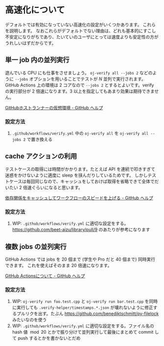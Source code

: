 # 高速化について

デフォルトでは有効になっていない高速化の設定がいくつかあります。
これらを説明します。
なおこれらがデフォルトでない理由は、どれも基本的にすこし不安定になりがちであり、たいていのユーザにとっては速度よりも安定性の方がうれしいはずだからです。

## 単一 job 内の並列実行

遊んでいる CPU にも仕事をさせましょう。
`oj-verify all --jobs 2` などのように `--jobs` オプションを用いることでテストが $N$ 並列で実行されます。
GitHub Actions 上の環境は $2$ コアなので `--jobs 2` とするとよいです。verify の実行部分が $2$ 倍速になります。$3$ 以上を指定してもあまり効果は期待できません。

[GitHubホストランナーの仮想環境 - GitHub ヘルプ](https://help.github.com/ja/actions/automating-your-workflow-with-github-actions/virtual-environments-for-github-hosted-runners#supported-runners-and-hardware-resources)

### 設定方法

1.  `.github/workflows/verify.yml` 中の `oj-verify all` を `oj-verify all --jobs 2` で置き換える

## cache アクションの利用

テストケースの取得には時間がかかります。たとえば API を連続で叩きすぎて迷惑をかけないように適度に sleep を挟んだりしているためです。
しかしテストケースは毎回同じなので、キャッシュをしておけば取得を省略できて全体でだいたい $2$ 倍速ぐらいになると思います。

[依存関係をキャッシュしてワークフローのスピードを上げる - GitHub ヘルプ](https://help.github.com/ja/actions/automating-your-workflow-with-github-actions/caching-dependencies-to-speed-up-workflows)

### 設定方法

1.  WIP: `.github/workflows/verify.yml` に適切な設定をする。<https://github.com/beet-aizu/library/pull/9> のあたりが参考になります

## 複数 jobs の並列実行

GitHub Actions では jobs を $20$ 個まで (学生や Pro だと $40$ 個まで) 同時実行できます。
これを使えばそのまま $20$ 倍速になります。

[GitHub Actionsについて - GitHub ヘルプ](https://help.github.com/ja/actions/automating-your-workflow-with-github-actions/about-github-actions#usage-limits)

### 設定方法

1.  WIP: `oj-verify run foo.test.cpp` と `oj-verify run bar.test.cpp` を同時に実行しても `.verify-helper/timestamps.*.json` が壊れないように修正するプルリクを出す。たぶん <https://github.com/benediktschmitt/py-filelock> みたいなのを使う
1.  WIP: `.github/workflows/verify.yml` に適切な設定をする。ファイル名の hash 値 $\bmod 20$ とかで振り分けて並列実行して最後にまとめて commit して push するとかを書かないとだめ
